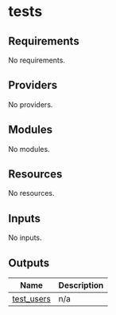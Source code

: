 # tests

<!-- BEGIN_TF_DOCS -->
## Requirements

No requirements.

## Providers

No providers.

## Modules

No modules.

## Resources

No resources.

## Inputs

No inputs.

## Outputs

| Name | Description |
|------|-------------|
| <a name="output_test_users"></a> [test\_users](#output\_test\_users) | n/a |
<!-- END_TF_DOCS -->
